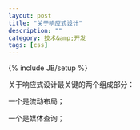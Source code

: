```yaml
---
layout: post
title: "关于响应式设计"
description: ""
category: 技术&amp;开发
tags: [css]
---
```

{% include JB/setup %}

关于响应式设计最关键的两个组成部分：

一个是流动布局；

一个是媒体查询；
